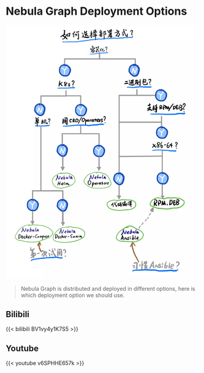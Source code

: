 # Nebula Graph Deployment Options


<!--more-->

![deployment_options](./deployment_options.webp)

> Nebula Graph is distributed and deployed in different options, here is which deployment option we should use.

## Bilibili

{{< bilibili BV1vy4y1K7S5 >}}

## Youtube

{{< youtube v6SPHHE657k >}}

